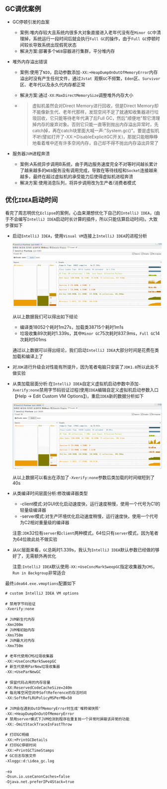 ## GC调优案例

- GC停顿引发的血案

  - 案例:堆内存较大且系统内很多大对象直接进入老年代没有在`Minor GC`中清理掉，系统运行一段时间后就会执行`Full GC`的操作，由于`Full GC`停顿时间较长导致系统出现假死状态
  - 解决方案:部署多个`WEB`容器进行集群，平分堆内存

- 堆外内存溢出错误

  - 案例:使用了`NIO`，启动参数添加`-XX:+HeapDumpOnOutOfMemoryError`内存溢出时没有产生任何文件，通过`Jstat `观察`GC`不频繁，`Eden`区、`Survivor`区、老年代以及永久代内存都正常

  - 解决方案:通过`-XX:MaxDirectMemorySize`调整堆外内存大小

  - >虚拟机虽然会对Direct Memory进行回收，但是Direct Memory却不能像新生代、老年代那样，发现空间不足了就通知收集器进行垃圾回收，它只能等待老年代满了后Full GC，然后"顺便地"帮它清理掉内存的废弃对象。否则它只能一直等到抛出内存溢出异常时，先catch掉，再在catch块里面大喊一声:"System.gc()"。要是虚拟机不听(譬如打开了-XX:+DisableExplicitGC开关)，那就只能眼睁睁地看着堆中还有许多空闲内存，自己却不得不抛出内存溢出异常了

- 服务器`JVM`进程奔溃

  - 案例:A系统异步调用B系统，由于两边服务速度完全不对等时间越长累计了越来越多的`WEB`服务没有调用完成，导致在等待线程和`Socket`连接越来越多，最终在超过虚拟机的承受能力后使得虚拟机进程奔溃
  - 解决方案:使用消息队列，将异步调用改为生产者/消费者模式

## 优化`IDEA`启动时间

看完了周志明优化`Eclipse`的案例，心血来潮想优化下自己的`IntelliJ IDEA`，(由于不会编写`IntelliJ IDEA`启动时长计算的插件，所以只能估算启动时间)。大致步骤如下

- 启动`IntelliJ IDEA`，使用`Visual VM`连接上`IntelliJ IDEA`的进程分析

  ![IntelliJ IDEA启动分析](https://raw.githubusercontent.com/RobertoHuang/RGP-NOTES/master/00.%E7%9B%B8%E5%85%B3%E5%9B%BE%E7%89%87/%E6%B7%B1%E5%85%A5%E7%90%86%E8%A7%A3JAVA%E8%99%9A%E6%8B%9F%E6%9C%BA/IntelliJ%20IDEA%E5%90%AF%E5%8A%A8%E5%88%86%E6%9E%90.png)

  从以上数据我们可以得出如下结论

  - 编译类18052个耗时1m27s，加载类38715个耗时1m1s
  - 垃圾收集89次耗时1.339s，其中`Minor GC`75次耗时837.9ms，`Full GC`14次耗时501ms

  通过以上数据可以得出结论，我们启动`IntelliJ IDEA`大部分时间是花费在类加载和编译上了

- 对`JDK`进行升级会对性能有所提升，因为笔者电脑只安装了`JDK1.8`所以此处不做实验

- 从类加载层面分析:在`IntelliJ IDEA`自定义虚拟机启动参数中添加`-Xverify:none`禁用字节码验证过程(使用`IDEA`编辑自定义虚拟机启动参数入口【Help -> Edit Custom VM Options】)，重启`IDEA`新的数据分析如下

  ![IntelliJ IDEA启动分析2](https://raw.githubusercontent.com/RobertoHuang/RGP-NOTES/master/00.%E7%9B%B8%E5%85%B3%E5%9B%BE%E7%89%87/%E6%B7%B1%E5%85%A5%E7%90%86%E8%A7%A3JAVA%E8%99%9A%E6%8B%9F%E6%9C%BA/InteliJ%20IDEA%E5%90%AF%E5%8A%A8%E5%88%86%E6%9E%902.png)

  从以上数据可以看出在添加了`-Xverify:none`参数后类加载的时间缩短到了40s

- 从类编译时间层面分析:修改编译器类型

  - -client模式:对GUI优化启动速度快，运行速度稍慢，使用一个代号为C1的轻量级编译器 
  - -server模式:对生产环境优化启动速度稍慢，运行速度快，使用一个代号为C2相对重量级的编译器

  注意:`JDK`32位有`server`和`client`两种模式，64位只有`server`模式，因为笔者为64位故此处不做实验

- 从`GC`层面来看，`GC`总耗时1.339s，我认为`IntelliJ IDEA`默认参数已经做的够好了，无需额外再优化

  注意:`IntelliJ IDEA`默认使用`-XX:+UseConcMarkSweepGC`指定收集器为`CMS`，`Run in Backgroup`非常适合

最终`idea64.exe.vmoptions`配置如下

```reStructuredText
# custom IntelliJ IDEA VM options

# 禁用字节码验证
-Xverify:none

# JVM新生代内存  
-Xmn200m 
# JVM堆初始内存
-Xms750m 
# JVM最大对内存
-Xmx750m

# 老年代使用CMS垃圾收集器
-XX:+UseConcMarkSweepGC 
# 新生代使用ParNew垃圾收集器
-XX:+UseParNewGC

# 保留代码占用的内存容量 
-XX:ReservedCodeCacheSize=240m 
# 每兆堆空闲空间中SoftReference的存活时间
-XX:SoftRefLRUPolicyMSPerMB=50

# JVM会在遇到OutOfMemoryError时生成'堆转储快照' 
-XX:+HeapDumpOnOutOfMemoryError 
# 禁用server模式下JVM检测到程序在重复抛一个异常时屏蔽该异常的功能
-XX:-OmitStackTraceInFastThrow

# 打印GC明细 
-XX:+PrintGCDetails 
# 打印GC停顿时间
-XX:+PrintGCTimeStamps 
# GC日志存放文件
-Xloggc:d:\idea_gc.log

-ea
-Dsun.io.useCanonCaches=false 
-Djava.net.preferIPv4Stack=true
```

